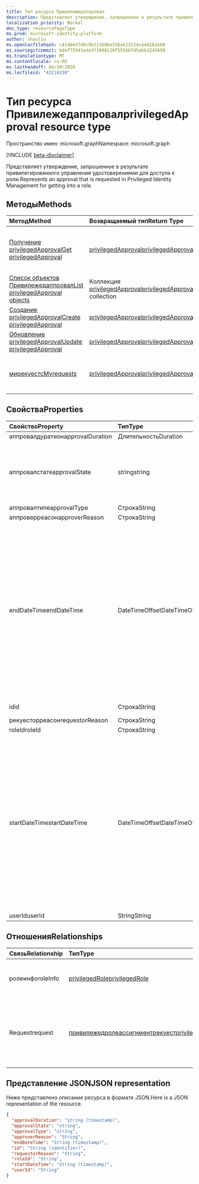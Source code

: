 ```yaml
---
title: Тип ресурса Привилежедаппровал
description: Представляет утверждение, запрошенное в результате привилегированного управления удостоверениями для доступа к роли.
localization_priority: Normal
doc_type: resourcePageType
ms.prod: microsoft-identity-platform
author: shauliu
ms.openlocfilehash: c4148e5740c9b31368be336a615524ced426a560
ms.sourcegitcommit: bdef75943ade3f1080120f555b67d5ebb3245699
ms.translationtype: MT
ms.contentlocale: ru-RU
ms.lasthandoff: 04/10/2020
ms.locfileid: "43219230"
---
```

# <a name="privilegedapproval-resource-type"></a><span data-ttu-id="7afff-103">Тип ресурса Привилежедаппровал</span><span class="sxs-lookup"><span data-stu-id="7afff-103">privilegedApproval resource type</span></span>

<span data-ttu-id="7afff-104">Пространство имен: microsoft.graph</span><span class="sxs-lookup"><span data-stu-id="7afff-104">Namespace: microsoft.graph</span></span>

[!INCLUDE [beta-disclaimer](../../includes/beta-disclaimer.md)]

<span data-ttu-id="7afff-105">Представляет утверждение, запрошенное в результате привилегированного управления удостоверениями для доступа к роли.</span><span class="sxs-lookup"><span data-stu-id="7afff-105">Represents an approval that is requested in Privileged Identity Management for getting into a role.</span></span>


## <a name="methods"></a><span data-ttu-id="7afff-106">Методы</span><span class="sxs-lookup"><span data-stu-id="7afff-106">Methods</span></span>

| <span data-ttu-id="7afff-107">Метод</span><span class="sxs-lookup"><span data-stu-id="7afff-107">Method</span></span>           | <span data-ttu-id="7afff-108">Возвращаемый тип</span><span class="sxs-lookup"><span data-stu-id="7afff-108">Return Type</span></span>    |<span data-ttu-id="7afff-109">Описание</span><span class="sxs-lookup"><span data-stu-id="7afff-109">Description</span></span>|
|:---------------|:--------|:----------|
|[<span data-ttu-id="7afff-110">Получение privilegedApproval</span><span class="sxs-lookup"><span data-stu-id="7afff-110">Get privilegedApproval</span></span>](../api/privilegedapproval-get.md) | [<span data-ttu-id="7afff-111">privilegedApproval</span><span class="sxs-lookup"><span data-stu-id="7afff-111">privilegedApproval</span></span>](privilegedapproval.md) |<span data-ttu-id="7afff-112">Чтение свойств и связей объекта Привилежедаппровал.</span><span class="sxs-lookup"><span data-stu-id="7afff-112">Read properties and relationships of privilegedApproval object.</span></span>|
|[<span data-ttu-id="7afff-113">Список объектов Привилежедаппровал</span><span class="sxs-lookup"><span data-stu-id="7afff-113">List privilegedApproval objects</span></span>](../api/privilegedapproval-list.md) | <span data-ttu-id="7afff-114">Коллекция [privilegedApproval](privilegedapproval.md)</span><span class="sxs-lookup"><span data-stu-id="7afff-114">[privilegedApproval](privilegedapproval.md) collection</span></span>|<span data-ttu-id="7afff-115">Получение коллекции Привилежедаппровал.</span><span class="sxs-lookup"><span data-stu-id="7afff-115">Get the collection of privilegedApproval.</span></span>|
|[<span data-ttu-id="7afff-116">Создание privilegedApproval</span><span class="sxs-lookup"><span data-stu-id="7afff-116">Create privilegedApproval</span></span>](../api/privilegedapproval-post-privilegedapproval.md) | [<span data-ttu-id="7afff-117">privilegedApproval</span><span class="sxs-lookup"><span data-stu-id="7afff-117">privilegedApproval</span></span>](privilegedapproval.md)    |<span data-ttu-id="7afff-118">Создание объекта privilegedApproval.</span><span class="sxs-lookup"><span data-stu-id="7afff-118">Create privilegedApproval object.</span></span> |
|[<span data-ttu-id="7afff-119">Обновление privilegedApproval</span><span class="sxs-lookup"><span data-stu-id="7afff-119">Update privilegedApproval</span></span>](../api/privilegedapproval-update.md) | [<span data-ttu-id="7afff-120">privilegedApproval</span><span class="sxs-lookup"><span data-stu-id="7afff-120">privilegedApproval</span></span>](privilegedapproval.md) |<span data-ttu-id="7afff-121">Обновление объекта privilegedApproval.</span><span class="sxs-lookup"><span data-stu-id="7afff-121">Update privilegedApproval object.</span></span> |
|[<span data-ttu-id="7afff-122">мирекуестс</span><span class="sxs-lookup"><span data-stu-id="7afff-122">Myrequests</span></span>](../api/privilegedapproval-myrequests.md)|[<span data-ttu-id="7afff-123">privilegedApproval</span><span class="sxs-lookup"><span data-stu-id="7afff-123">privilegedApproval</span></span>](privilegedapproval.md)|<span data-ttu-id="7afff-124">Получение запросов утверждения запрашивающей стороны.</span><span class="sxs-lookup"><span data-stu-id="7afff-124">Get the requestor's approval requests.</span></span>|

## <a name="properties"></a><span data-ttu-id="7afff-125">Свойства</span><span class="sxs-lookup"><span data-stu-id="7afff-125">Properties</span></span>
| <span data-ttu-id="7afff-126">Свойство</span><span class="sxs-lookup"><span data-stu-id="7afff-126">Property</span></span>     | <span data-ttu-id="7afff-127">Тип</span><span class="sxs-lookup"><span data-stu-id="7afff-127">Type</span></span>   |<span data-ttu-id="7afff-128">Описание</span><span class="sxs-lookup"><span data-stu-id="7afff-128">Description</span></span>|
|:---------------|:--------|:----------|
|<span data-ttu-id="7afff-129">аппровалдуратион</span><span class="sxs-lookup"><span data-stu-id="7afff-129">approvalDuration</span></span>|<span data-ttu-id="7afff-130">Длительность</span><span class="sxs-lookup"><span data-stu-id="7afff-130">Duration</span></span>||
|<span data-ttu-id="7afff-131">аппровалстате</span><span class="sxs-lookup"><span data-stu-id="7afff-131">approvalState</span></span>|<span data-ttu-id="7afff-132">string</span><span class="sxs-lookup"><span data-stu-id="7afff-132">string</span></span>| <span data-ttu-id="7afff-133">Возможные значения: `pending`, `approved`, `denied`, `aborted`, `canceled`.</span><span class="sxs-lookup"><span data-stu-id="7afff-133">Possible values are: `pending`, `approved`, `denied`, `aborted`, `canceled`.</span></span>|
|<span data-ttu-id="7afff-134">аппровалтипе</span><span class="sxs-lookup"><span data-stu-id="7afff-134">approvalType</span></span>|<span data-ttu-id="7afff-135">Строка</span><span class="sxs-lookup"><span data-stu-id="7afff-135">String</span></span>||
|<span data-ttu-id="7afff-136">аппроверреасон</span><span class="sxs-lookup"><span data-stu-id="7afff-136">approverReason</span></span>|<span data-ttu-id="7afff-137">Строка</span><span class="sxs-lookup"><span data-stu-id="7afff-137">String</span></span>||
|<span data-ttu-id="7afff-138">endDateTime</span><span class="sxs-lookup"><span data-stu-id="7afff-138">endDateTime</span></span>|<span data-ttu-id="7afff-139">DateTimeOffset</span><span class="sxs-lookup"><span data-stu-id="7afff-139">DateTimeOffset</span></span>|<span data-ttu-id="7afff-p101">Тип Timestamp представляет сведения о времени и дате с использованием формата ISO 8601 (всегда используется формат UTC). Например, значение полуночи 1 января 2014 г. в формате UTC выглядит так: `'2014-01-01T00:00:00Z'`.</span><span class="sxs-lookup"><span data-stu-id="7afff-p101">The Timestamp type represents date and time information using ISO 8601 format and is always in UTC time. For example, midnight UTC on Jan 1, 2014 would look like this: `'2014-01-01T00:00:00Z'`</span></span>|
|<span data-ttu-id="7afff-142">id</span><span class="sxs-lookup"><span data-stu-id="7afff-142">id</span></span>|<span data-ttu-id="7afff-143">Строка</span><span class="sxs-lookup"><span data-stu-id="7afff-143">String</span></span>| <span data-ttu-id="7afff-144">Только для чтения.</span><span class="sxs-lookup"><span data-stu-id="7afff-144">Read-only.</span></span>|
|<span data-ttu-id="7afff-145">рекуесторреасон</span><span class="sxs-lookup"><span data-stu-id="7afff-145">requestorReason</span></span>|<span data-ttu-id="7afff-146">Строка</span><span class="sxs-lookup"><span data-stu-id="7afff-146">String</span></span>||
|<span data-ttu-id="7afff-147">roleId</span><span class="sxs-lookup"><span data-stu-id="7afff-147">roleId</span></span>|<span data-ttu-id="7afff-148">Строка</span><span class="sxs-lookup"><span data-stu-id="7afff-148">String</span></span>||
|<span data-ttu-id="7afff-149">startDateTime</span><span class="sxs-lookup"><span data-stu-id="7afff-149">startDateTime</span></span>|<span data-ttu-id="7afff-150">DateTimeOffset</span><span class="sxs-lookup"><span data-stu-id="7afff-150">DateTimeOffset</span></span>|<span data-ttu-id="7afff-p102">Тип Timestamp представляет сведения о времени и дате с использованием формата ISO 8601 (всегда используется формат UTC). Например, значение полуночи 1 января 2014 г. в формате UTC выглядит так: `'2014-01-01T00:00:00Z'`.</span><span class="sxs-lookup"><span data-stu-id="7afff-p102">The Timestamp type represents date and time information using ISO 8601 format and is always in UTC time. For example, midnight UTC on Jan 1, 2014 would look like this: `'2014-01-01T00:00:00Z'`</span></span>|
|<span data-ttu-id="7afff-153">userId</span><span class="sxs-lookup"><span data-stu-id="7afff-153">userId</span></span>|<span data-ttu-id="7afff-154">String</span><span class="sxs-lookup"><span data-stu-id="7afff-154">String</span></span>||

## <a name="relationships"></a><span data-ttu-id="7afff-155">Отношения</span><span class="sxs-lookup"><span data-stu-id="7afff-155">Relationships</span></span>
| <span data-ttu-id="7afff-156">Связь</span><span class="sxs-lookup"><span data-stu-id="7afff-156">Relationship</span></span> | <span data-ttu-id="7afff-157">Тип</span><span class="sxs-lookup"><span data-stu-id="7afff-157">Type</span></span>   |<span data-ttu-id="7afff-158">Описание</span><span class="sxs-lookup"><span data-stu-id="7afff-158">Description</span></span>|
|:---------------|:--------|:----------|
|<span data-ttu-id="7afff-159">ролеинфо</span><span class="sxs-lookup"><span data-stu-id="7afff-159">roleInfo</span></span>|[<span data-ttu-id="7afff-160">privilegedRole</span><span class="sxs-lookup"><span data-stu-id="7afff-160">privilegedRole</span></span>](privilegedrole.md)| <span data-ttu-id="7afff-161">Только для чтения.</span><span class="sxs-lookup"><span data-stu-id="7afff-161">Read-only.</span></span> <span data-ttu-id="7afff-162">Допускается значение null.</span><span class="sxs-lookup"><span data-stu-id="7afff-162">Nullable.</span></span>|
|<span data-ttu-id="7afff-163">Request</span><span class="sxs-lookup"><span data-stu-id="7afff-163">request</span></span>|[<span data-ttu-id="7afff-164">привилежедролеассигнментрекуест</span><span class="sxs-lookup"><span data-stu-id="7afff-164">privilegedRoleAssignmentRequest</span></span>](privilegedroleassignmentrequest.md)| <span data-ttu-id="7afff-165">Только для чтения.</span><span class="sxs-lookup"><span data-stu-id="7afff-165">Read-only.</span></span> <span data-ttu-id="7afff-166">Запрос на назначение роли для этого объекта утверждения</span><span class="sxs-lookup"><span data-stu-id="7afff-166">The role assignment request for this approval object</span></span>|

## <a name="json-representation"></a><span data-ttu-id="7afff-167">Представление JSON</span><span class="sxs-lookup"><span data-stu-id="7afff-167">JSON representation</span></span>
<span data-ttu-id="7afff-168">Ниже представлено описание ресурса в формате JSON.</span><span class="sxs-lookup"><span data-stu-id="7afff-168">Here is a JSON representation of the resource.</span></span>

<!-- {
  "blockType": "resource",
  "optionalProperties": [

  ],
  "keyProperty": "id",
  "baseType":"microsoft.graph.entity",
  "@odata.type": "microsoft.graph.privilegedApproval"
}-->

```json
{
  "approvalDuration": "string (timestamp)",
  "approvalState": "string",
  "approvalType": "string",
  "approverReason": "String",
  "endDateTime": "String (timestamp)",
  "id": "String (identifier)",
  "requestorReason": "String",
  "roleId": "String",
  "startDateTime": "String (timestamp)",
  "userId": "String"
}

```

<!-- uuid: 8fcb5dbc-d5aa-4681-8e31-b001d5168d79
2015-10-25 14:57:30 UTC -->
<!--
{
  "type": "#page.annotation",
  "description": "privilegedApproval resource",
  "keywords": "",
  "section": "documentation",
  "tocPath": "",
  "suppressions": []
}
-->
